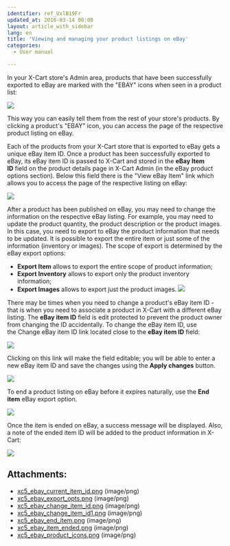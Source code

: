 ```yaml
---
identifier: ref_UxlB19Fr
updated_at: 2016-03-14 00:00
layout: article_with_sidebar
lang: en
title: 'Viewing and managing your product listings on eBay'
categories:
  - User manual

---
```



In your X-Cart store's Admin area, products that have been successfully exported to eBay are marked with the "EBAY" icons when seen in a product list:

![]({{site.baseurl}}/attachments/9306771/9439197.png)

This way you can easily tell them from the rest of your store's products. By clicking a product's "EBAY" icon, you can access the page of the respective product listing on eBay.

Each of the products from your X-Cart store that is exported to eBay gets a unique eBay item ID. Once a product has been successfully exported to eBay, its eBay item ID is passed to X-Cart and stored in the **eBay Item ID** field on the product details page in X-Cart Admin (in the eBay product options section). Below this field there is the "View eBay Item" link which allows you to access the page of the respective listing on eBay:

![]({{site.baseurl}}/attachments/9306771/9439191.png)

After a product has been published on eBay, you may need to change the information on the respective eBay listing. For example, you may need to update the product quantity, the product description or the product images. In this case, you need to export to eBay the product information that needs to be updated. It is possible to export the entire item or just some of the information (inventory or images). The scope of export is determined by the eBay export options:

*   **Export Item** allows to export the entire scope of product information;
*   **Export Inventory** allows to export only the product inventory information;
*   **Export Images** allows to export just the product images.
    ![]({{site.baseurl}}/attachments/9306771/9439192.png)

There may be times when you need to change a product's eBay item ID - that is when you need to associate a product in X-Cart with a different eBay listing. The **eBay item ID** field is edit protected to prevent the product owner from changing the ID accidentally. To change the eBay item ID, use the Change eBay item ID link located close to the **eBay item ID** field:

![]({{site.baseurl}}/attachments/9306771/9439193.png)

Clicking on this link will make the field editable; you will be able to enter a new eBay item ID and save the changes using the **Apply changes** button.

![]({{site.baseurl}}/attachments/9306771/9439194.png)

To end a product listing on eBay before it expires naturally, use the **End item** eBay export option.

![]({{site.baseurl}}/attachments/9306771/9439195.png)

Once the item is ended on eBay, a success message will be displayed. Also, a note of the ended item ID will be added to the product information in X-Cart:

![]({{site.baseurl}}/attachments/9306771/9439196.png)

## Attachments:

* [xc5_ebay_current_item_id.png]({{site.baseurl}}/attachments/9306771/9439191.png) (image/png)
* [xc5_ebay_export_opts.png]({{site.baseurl}}/attachments/9306771/9439192.png) (image/png)
* [xc5_ebay_change_item_id.png]({{site.baseurl}}/attachments/9306771/9439193.png) (image/png)
* [xc5_ebay_change_item_id1.png]({{site.baseurl}}/attachments/9306771/9439194.png) (image/png)
* [xc5_ebay_end_item.png]({{site.baseurl}}/attachments/9306771/9439195.png) (image/png)
* [xc5_ebay_item_ended.png]({{site.baseurl}}/attachments/9306771/9439196.png) (image/png)
* [xc5_ebay_product_icons.png]({{site.baseurl}}/attachments/9306771/9439197.png) (image/png)